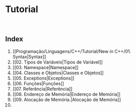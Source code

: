 # Tutorial
&nbsp;

## Index
1. [[Programação/Linguagens/C++/Tutorial/New in C++/01. Syntax|Syntax]]
2. [[02. Tipos de Variáveis|Tipos de Variável]]
3. [[03. Namespace|Namespace]]
4. [[04. Classes e Objetos|Classes e Objetos]]
5. [[05. Exceptions|Exceptions]]
6. [[06. Funções|Funções]]
7. [[07. Referência|Referência]]
8. [[08. Endereço de Memória|Endereço de Memória]]
9. [[09. Alocação de Memória.|Alocação de Memória]]
10. 